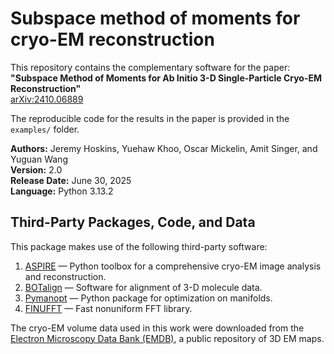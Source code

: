 # Subspace method of moments for cryo-EM reconstruction

This repository contains the complementary software for the paper:  
**"Subspace Method of Moments for Ab Initio 3-D Single-Particle Cryo-EM Reconstruction"**  
[arXiv:2410.06889](https://arxiv.org/abs/2410.06889)

The reproducible code for the results in the paper is provided in the `examples/` folder.

**Authors:** Jeremy Hoskins, Yuehaw Khoo, Oscar Mickelin, Amit Singer, and Yuguan Wang  
**Version:** 2.0  
**Release Date:** June 30, 2025  
**Language:** Python 3.13.2


## Third-Party Packages, Code, and Data

This package makes use of the following third-party software:

1. [ASPIRE](https://github.com/PrincetonUniversity/aspire) — Python toolbox for a comprehensive cryo-EM image analysis and reconstruction.
2. [BOTalign](https://github.com/RuiyiYang/BOTalign) — Software for alignment of 3-D molecule data.
3. [Pymanopt](https://pymanopt.org/) — Python package for optimization on manifolds.
4. [FINUFFT](https://finufft.readthedocs.io/en/latest/) — Fast nonuniform FFT library.

The cryo-EM volume data used in this work were downloaded from the [Electron Microscopy Data Bank (EMDB)](https://www.ebi.ac.uk/emdb/), a public repository of 3D EM maps.
